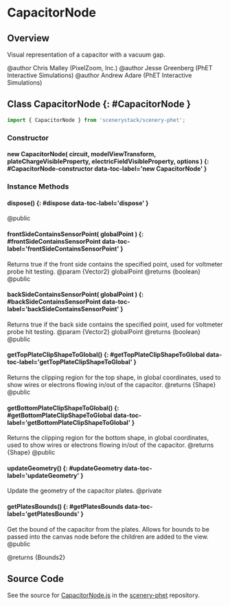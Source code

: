 # CapacitorNode

## Overview

Visual representation of a capacitor with a vacuum gap.

@author Chris Malley (PixelZoom, Inc.)
@author Jesse Greenberg (PhET Interactive Simulations)
@author Andrew Adare (PhET Interactive Simulations)

## Class CapacitorNode {: #CapacitorNode }


```js
import { CapacitorNode } from 'scenerystack/scenery-phet';
```
### Constructor

#### new CapacitorNode( circuit, modelViewTransform, plateChargeVisibleProperty, electricFieldVisibleProperty, options ) {: #CapacitorNode-constructor data-toc-label='new CapacitorNode' }

### Instance Methods

#### dispose() {: #dispose data-toc-label='dispose' }

@public

#### frontSideContainsSensorPoint( globalPoint ) {: #frontSideContainsSensorPoint data-toc-label='frontSideContainsSensorPoint' }

Returns true if the front side contains the specified point, used for voltmeter probe hit testing.
@param {Vector2} globalPoint
@returns {boolean}
@public

#### backSideContainsSensorPoint( globalPoint ) {: #backSideContainsSensorPoint data-toc-label='backSideContainsSensorPoint' }

Returns true if the back side contains the specified point, used for voltmeter probe hit testing.
@param {Vector2} globalPoint
@returns {boolean}
@public

#### getTopPlateClipShapeToGlobal() {: #getTopPlateClipShapeToGlobal data-toc-label='getTopPlateClipShapeToGlobal' }

Returns the clipping region for the top shape, in global coordinates, used to show wires or electrons flowing in/out of the capacitor.
@returns {Shape}
@public

#### getBottomPlateClipShapeToGlobal() {: #getBottomPlateClipShapeToGlobal data-toc-label='getBottomPlateClipShapeToGlobal' }

Returns the clipping region for the bottom shape, in global coordinates, used to show wires or electrons flowing in/out of the capacitor.
@returns {Shape}
@public

#### updateGeometry() {: #updateGeometry data-toc-label='updateGeometry' }

Update the geometry of the capacitor plates.
@private

#### getPlatesBounds() {: #getPlatesBounds data-toc-label='getPlatesBounds' }

Get the bound of the capacitor from the plates.  Allows for bounds to be passed into the canvas node before the
children are added to the view.
@public

@returns {Bounds2}



## Source Code

See the source for [CapacitorNode.js](https://github.com/phetsims/scenery-phet/blob/main/js/capacitor/CapacitorNode.js) in the [scenery-phet](https://github.com/phetsims/scenery-phet) repository.
